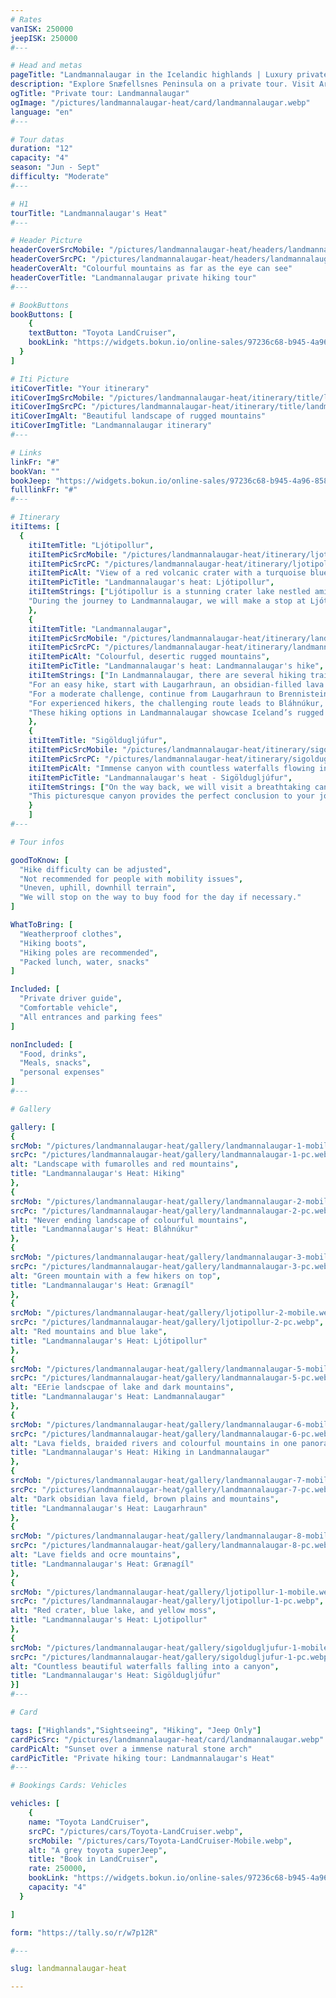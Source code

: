 ```yaml
---
# Rates
vanISK: 250000
jeepISK: 250000
#---

# Head and metas
pageTitle: "Landmannalaugar in the Icelandic highlands | Luxury private tour | Lilja Tours"
description: "Explore Snæfellsnes Peninsula on a private tour. Visit Arnarstapi, Kirkjufell, and Djúpalónssandur. Book your Icelandic adventure with us."
ogTitle: "Private tour: Landmannalaugar"
ogImage: "/pictures/landmannalaugar-heat/card/landmannalaugar.webp"
language: "en"
#---

# Tour datas
duration: "12"
capacity: "4"
season: "Jun - Sept"
difficulty: "Moderate"
#---

# H1
tourTitle: "Landmannalaugar's Heat"
#---

# Header Picture
headerCoverSrcMobile: "/pictures/landmannalaugar-heat/headers/landmannalaugar-mobile.webp"
headerCoverSrcPC: "/pictures/landmannalaugar-heat/headers/landmannalaugar-pc.webp"
headerCoverAlt: "Colourful mountains as far as the eye can see"
headerCoverTitle: "Landmannalaugar private hiking tour"
#---

# BookButtons
bookButtons: [
    {
    textButton: "Toyota LandCruiser",
    bookLink: "https://widgets.bokun.io/online-sales/97236c68-b945-4a96-8587-660bdc4c45fd/experience-calendar/751054"
  }
]

# Iti Picture
itiCoverTitle: "Your itinerary"
itiCoverImgSrcMobile: "/pictures/landmannalaugar-heat/itinerary/title/landmannalaugar-mobile.webp"
itiCoverImgSrcPC: "/pictures/landmannalaugar-heat/itinerary/title/landmannalaugar-pc.webp"
itiCoverImgAlt: "Beautiful landscape of rugged mountains"
itiCoverImgTitle: "Landmannalaugar itinerary"
#---

# Links
linkFr: "#"
bookVan: ""
bookJeep: "https://widgets.bokun.io/online-sales/97236c68-b945-4a96-8587-660bdc4c45fd/experience-calendar/751054"
fulllinkFr: "#"
#---

# Itinerary
itiItems: [
  { 
    itiItemTitle: "Ljótipollur",
    itiItemPicSrcMobile: "/pictures/landmannalaugar-heat/itinerary/ljotipollur-mobile.webp",
    itiItemPicSrcPC: "/pictures/landmannalaugar-heat/itinerary/ljotipollur-pc.webp",
    itiItemPicAlt: "View of a red volcanic crater with a turquoise blue lake at its bottom",
    itiItemPicTitle: "Landmannalaugar's heat: Ljótipollur",
    itiItemStrings: ["Ljótipollur is a stunning crater lake nestled amidst iron-red mountains, offering breathtaking views of the surrounding landscape. Despite its name, which translates to -The Ugly Pond-, Ljótipollur is a beautiful natural wonder that captivates every visitor. Its vibrant blue waters contrast strikingly with the rust-colored slopes, creating a mesmerizing sight perfect for photography and nature walks.",
    "During the journey to Landmannalaugar, we will make a stop at Ljótipollur to take in the panoramic views and appreciate its unique beauty. This picturesque location not only offers incredible scenery but also a peaceful atmosphere, making it an unforgettable part of the Icelandic highlands. Its misleading name only adds to the intrigue, as the beauty of Ljótipollur is anything but ugly. Discover the charm of this hidden gem and enjoy one of Iceland’s most unique landscapes."]
    },
    {
    itiItemTitle: "Landmannalaugar",
    itiItemPicSrcMobile: "/pictures/landmannalaugar-heat/itinerary/landmannalaugar-mobile.webp",
    itiItemPicSrcPC: "/pictures/landmannalaugar-heat/itinerary/landmannalaugar-pc.webp",
    itiItemPicAlt: "Colourful, desertic rugged mountains",
    itiItemPicTitle: "Landmannalaugar's heat: Landmannalaugar's hike",
    itiItemStrings: ["In Landmannalaugar, there are several hiking trails suitable for different fitness levels, each offering stunning views of Iceland's unique landscapes.",
    "For an easy hike, start with Laugarhraun, an obsidian-filled lava field with panoramic views of the area. This path is gentle and scenic. At the end, you can detour to Grænagíl, a vibrant green mountain of altered rhyolite, by walking through the lava field.", 
    "For a moderate challenge, continue from Laugarhraun to Brennisteinsalda, an orange and red mountain with steaming vents. The climb offers spectacular views.",
    "For experienced hikers, the challenging route leads to Bláhnúkur, a dark peak with steep hills. The climb is demanding but rewards you with breathtaking panoramas of the surrounding mountains. On the way down, you’ll also summit Brennisteinsalda before returning via Laugarhraun.",
    "These hiking options in Landmannalaugar showcase Iceland’s rugged beauty and diverse volcanic landscapes, making it a must-visit destination for nature lovers."]
    },
    {
    itiItemTitle: "Sigöldugljúfur",
    itiItemPicSrcMobile: "/pictures/landmannalaugar-heat/itinerary/sigoldugljufur-mobile.webp",
    itiItemPicSrcPC: "/pictures/landmannalaugar-heat/itinerary/sigoldugljufur-pc.webp",
    itiItemPicAlt: "Immense canyon with countless waterfalls flowing in",
    itiItemPicTitle: "Landmannalaugar's heat - Sigöldugljúfur",
    itiItemStrings: ["On the way back, we will visit a breathtaking canyon known as the Valley of Tears. This hidden gem is a mesmerizing sight, with countless waterfalls cascading majestically down the canyon walls, creating a mystical atmosphere. The sound of rushing water echoes throughout the valley, adding to its enchanting ambiance.",
    "This picturesque canyon provides the perfect conclusion to your journey through the Icelandic Highlands. Its awe-inspiring beauty and serene surroundings leave a lasting impression, capturing the wild spirit of Iceland’s landscapes."]
    }
    ]
#---

# Tour infos

goodToKnow: [
  "Hike difficulty can be adjusted", 
  "Not recommended for people with mobility issues",
  "Uneven, uphill, downhill terrain",
  "We will stop on the way to buy food for the day if necessary."
]

WhatToBring: [
  "Weatherproof clothes", 
  "Hiking boots",
  "Hiking poles are recommended", 
  "Packed lunch, water, snacks"
]

Included: [
  "Private driver guide",
  "Comfortable vehicle",
  "All entrances and parking fees"
]

nonIncluded: [
  "Food, drinks", 
  "Meals, snacks", 
  "personal expenses"
]
#---

# Gallery

gallery: [
{
srcMob: "/pictures/landmannalaugar-heat/gallery/landmannalaugar-1-mobile.webp",
srcPc: "/pictures/landmannalaugar-heat/gallery/landmannalaugar-1-pc.webp",
alt: "Landscape with fumarolles and red mountains",
title: "Landmannalaugar's Heat: Hiking"
},    
{
srcMob: "/pictures/landmannalaugar-heat/gallery/landmannalaugar-2-mobile.webp",
srcPc: "/pictures/landmannalaugar-heat/gallery/landmannalaugar-2-pc.webp",
alt: "Never ending landscape of colourful mountains",
title: "Landmannalaugar's Heat: Bláhnúkur"
},    
{
srcMob: "/pictures/landmannalaugar-heat/gallery/landmannalaugar-3-mobile.webp",
srcPc: "/pictures/landmannalaugar-heat/gallery/landmannalaugar-3-pc.webp",
alt: "Green mountain with a few hikers on top",
title: "Landmannalaugar's Heat: Grænagíl"
},  
{
srcMob: "/pictures/landmannalaugar-heat/gallery/ljotipollur-2-mobile.webp",
srcPc: "/pictures/landmannalaugar-heat/gallery/ljotipollur-2-pc.webp",
alt: "Red mountains and blue lake",
title: "Landmannalaugar's Heat: Ljótipollur"
},  
{
srcMob: "/pictures/landmannalaugar-heat/gallery/landmannalaugar-5-mobile.webp",
srcPc: "/pictures/landmannalaugar-heat/gallery/landmannalaugar-5-pc.webp",
alt: "EErie landscpae of lake and dark mountains",
title: "Landmannalaugar's Heat: Landmannalaugar"
},   
{
srcMob: "/pictures/landmannalaugar-heat/gallery/landmannalaugar-6-mobile.webp",
srcPc: "/pictures/landmannalaugar-heat/gallery/landmannalaugar-6-pc.webp",
alt: "Lava fields, braided rivers and colourful mountains in one panorama",
title: "Landmannalaugar's Heat: Hiking in Landmannalaugar"
},    
{
srcMob: "/pictures/landmannalaugar-heat/gallery/landmannalaugar-7-mobile.webp",
srcPc: "/pictures/landmannalaugar-heat/gallery/landmannalaugar-7-pc.webp",
alt: "Dark obsidian lava field, brown plains and mountains",
title: "Landmannalaugar's Heat: Laugarhraun"
},  
{
srcMob: "/pictures/landmannalaugar-heat/gallery/landmannalaugar-8-mobile.webp",
srcPc: "/pictures/landmannalaugar-heat/gallery/landmannalaugar-8-pc.webp",
alt: "Lave fields and ocre mountains",
title: "Landmannalaugar's Heat: Grænagíl"
},  
{
srcMob: "/pictures/landmannalaugar-heat/gallery/ljotipollur-1-mobile.webp",
srcPc: "/pictures/landmannalaugar-heat/gallery/ljotipollur-1-pc.webp",
alt: "Red crater, blue lake, and yellow moss",
title: "Landmannalaugar's Heat: Ljotipollur"
},  
{
srcMob: "/pictures/landmannalaugar-heat/gallery/sigoldugljufur-1-mobile.webp",
srcPc: "/pictures/landmannalaugar-heat/gallery/sigoldugljufur-1-pc.webp",
alt: "Countless beautiful waterfalls falling into a canyon",
title: "Landmannalaugar's Heat: Sigöldugljúfur"
}]
#---

# Card

tags: ["Highlands","Sightseeing", "Hiking", "Jeep Only"]
cardPicSrc: "/pictures/landmannalaugar-heat/card/landmannalaugar.webp"
cardPicAlt: "Sunset over a immense natural stone arch"
cardPicTitle: "Private hiking tour: Landmannalaugar's Heat"
#---

# Bookings Cards: Vehicles

vehicles: [
    {
    name: "Toyota LandCruiser",
    srcPC: "/pictures/cars/Toyota-LandCruiser.webp",
    srcMobile: "/pictures/cars/Toyota-LandCruiser-Mobile.webp",
    alt: "A grey toyota superJeep",
    title: "Book in LandCruiser",
    rate: 250000,
    bookLink: "https://widgets.bokun.io/online-sales/97236c68-b945-4a96-8587-660bdc4c45fd/experience-calendar/751054",
    capacity: "4"
  }

]

form: "https://tally.so/r/w7p12R"

#---

slug: landmannalaugar-heat

---
```

